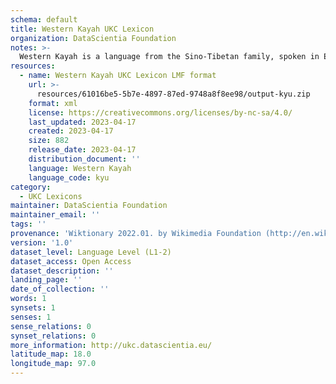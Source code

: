 ```yaml
---
schema: default
title: Western Kayah UKC Lexicon
organization: DataScientia Foundation
notes: >-
  Western Kayah is a language from the Sino-Tibetan family, spoken in Eurasia. The UKC Lexicon of Western Kayah is represented as a lexico-semantic network. It consists of words, word senses, synsets, as well as sense-level and synset-level relationships.
resources:
  - name: Western Kayah UKC Lexicon LMF format
    url: >-
      resources/61016be5-5b7e-4897-87ed-9748a8f8ee98/output-kyu.zip
    format: xml
    license: https://creativecommons.org/licenses/by-nc-sa/4.0/
    last_updated: 2023-04-17
    created: 2023-04-17
    size: 882
    release_date: 2023-04-17
    distribution_document: ''
    language: Western Kayah
    language_code: kyu
category:
  - UKC Lexicons
maintainer: DataScientia Foundation
maintainer_email: ''
tags: ''
provenance: 'Wiktionary 2022.01. by Wikimedia Foundation (http://en.wiktionary.org); KinDiv: Kinship Diversity 1.0 by Temuulen Khishigsuren (http://ukc.disi.unitn.it/index.php/kinship/); Princeton WordNet 2.1 by Princeton University (https://wordnet.princeton.edu)'
version: '1.0'
dataset_level: Language Level (L1-2)
dataset_access: Open Access
dataset_description: ''
landing_page: ''
date_of_collection: ''
words: 1
synsets: 1
senses: 1
sense_relations: 0
synset_relations: 0
more_information: http://ukc.datascientia.eu/
latitude_map: 18.0
longitude_map: 97.0
---
```

